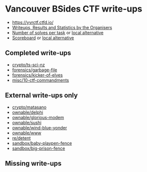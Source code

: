 # Vancouver BSides CTF write-ups

* <https://yvrctf.ctfd.io/>
* [Writeups, Results and Statistics by the Organisers](https://github.com/yvrctf/2015)
* [Number of solves per task](https://github.com/yvrctf/2015#full-breakdown) or [local alternative](solves.txt)
* [Scoreboard](https://yvrctf.ctfd.io/scoreboard) or [local alternative](scoreboard.txt)

## Completed write-ups

* [crypto/ts-sci-nz](crypto/ts-sci-nz)
* [forensics/garbage-file](forensics/garbage-file)
* [forensics/kicker-of-elves](forensics/kicker-of-elves)
* [misc/10-ctf-commandments](misc/10-ctf-commandments)

## External write-ups only

* [crypto/matasano](crypto/matasano)
* [ownable/delphi](ownable/delphi)
* [ownable/glorious-modem](ownable/glorious-modem)
* [ownable/sushi](ownable/sushi)
* [ownable/wind-blue-yonder](ownable/wind-blue-yonder)
* [ownable/www](ownable/www)
* [re/detent](re/detent)
* [sandbox/baby-playpen-fence](sandbox/baby-playpen-fence)
* [sandbox/big-prison-fence](sandbox/big-prison-fence)

## Missing write-ups